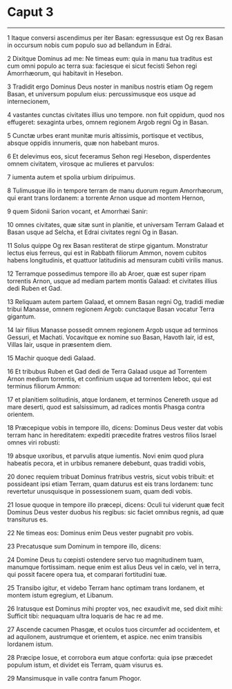 # Caput 3

***

1 Itaque conversi ascendimus per iter Basan: egressusque est Og rex Basan in occursum nobis cum populo suo ad bellandum in Edrai.

2 Dixitque Dominus ad me: Ne timeas eum: quia in manu tua traditus est cum omni populo ac terra sua: faciesque ei sicut fecisti Sehon regi Amorrhæorum, qui habitavit in Hesebon.

3 Tradidit ergo Dominus Deus noster in manibus nostris etiam Og regem Basan, et universum populum eius: percussimusque eos usque ad internecionem,

4 vastantes cunctas civitates illius uno tempore. non fuit oppidum, quod nos effugeret: sexaginta urbes, omnem regionem Argob regni Og in Basan.

5 Cunctæ urbes erant munitæ muris altissimis, portisque et vectibus, absque oppidis innumeris, quæ non habebant muros.

6 Et delevimus eos, sicut feceramus Sehon regi Hesebon, disperdentes omnem civitatem, virosque ac mulieres et parvulos:

7 iumenta autem et spolia urbium diripuimus.

8 Tulimusque illo in tempore terram de manu duorum regum Amorrhæorum, qui erant trans Iordanem: a torrente Arnon usque ad montem Hernon,

9 quem Sidonii Sarion vocant, et Amorrhæi Sanir:

10 omnes civitates, quæ sitæ sunt in planitie, et universam Terram Galaad et Basan usque ad Selcha, et Edrai civitates regni Og in Basan.

11 Solus quippe Og rex Basan restiterat de stirpe gigantum. Monstratur lectus eius ferreus, qui est in Rabbath filiorum Ammon, novem cubitos habens longitudinis, et quattuor latitudinis ad mensuram cubiti virilis manus.

12 Terramque possedimus tempore illo ab Aroer, quæ est super ripam torrentis Arnon, usque ad mediam partem montis Galaad: et civitates illius dedi Ruben et Gad.

13 Reliquam autem partem Galaad, et omnem Basan regni Og, tradidi mediæ tribui Manasse, omnem regionem Argob: cunctaque Basan vocatur Terra gigantum.

14 Iair filius Manasse possedit omnem regionem Argob usque ad terminos Gessuri, et Machati. Vocavitque ex nomine suo Basan, Havoth Iair, id est, Villas Iair, usque in præsentem diem.

15 Machir quoque dedi Galaad.

16 Et tribubus Ruben et Gad dedi de Terra Galaad usque ad Torrentem Arnon medium torrentis, et confinium usque ad torrentem Ieboc, qui est terminus filiorum Ammon:

17 et planitiem solitudinis, atque Iordanem, et terminos Cenereth usque ad mare deserti, quod est salsissimum, ad radices montis Phasga contra orientem.

18 Præcepique vobis in tempore illo, dicens: Dominus Deus vester dat vobis terram hanc in hereditatem: expediti præcedite fratres vestros filios Israel omnes viri robusti:

19 absque uxoribus, et parvulis atque iumentis. Novi enim quod plura habeatis pecora, et in urbibus remanere debebunt, quas tradidi vobis,

20 donec requiem tribuat Dominus fratribus vestris, sicut vobis tribuit: et possideant ipsi etiam Terram, quam daturus est eis trans Iordanem: tunc revertetur unusquisque in possessionem suam, quam dedi vobis.

21 Iosue quoque in tempore illo præcepi, dicens: Oculi tui viderunt quæ fecit Dominus Deus vester duobus his regibus: sic faciet omnibus regnis, ad quæ transiturus es.

22 Ne timeas eos: Dominus enim Deus vester pugnabit pro vobis.

23 Precatusque sum Dominum in tempore illo, dicens:

24 Domine Deus tu cœpisti ostendere servo tuo magnitudinem tuam, manumque fortissimam. neque enim est alius Deus vel in cælo, vel in terra, qui possit facere opera tua, et comparari fortitudini tuæ.

25 Transibo igitur, et videbo Terram hanc optimam trans Iordanem, et montem istum egregium, et Libanum.

26 Iratusque est Dominus mihi propter vos, nec exaudivit me, sed dixit mihi: Sufficit tibi: nequaquam ultra loquaris de hac re ad me.

27 Ascende cacumen Phasgæ, et oculos tuos circumfer ad occidentem, et ad aquilonem, austrumque et orientem, et aspice. nec enim transibis Iordanem istum.

28 Præcipe Iosue, et corrobora eum atque conforta: quia ipse præcedet populum istum, et dividet eis Terram, quam visurus es.

29 Mansimusque in valle contra fanum Phogor.

